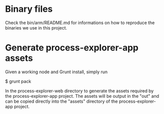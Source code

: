 # Binary files

Check the bin/arm/README.md for informations on how to reproduce the binaries
we use in this project.

# Generate process-explorer-app assets

Given a working node and Grunt install, simply run

$ grunt pack

In the process-explorer-web directory to generate the assets required by
the process-explorer-app project. The assets will be output in the "out"
and can be copied directly into the "assets" directory of the process-explorer-app
project.